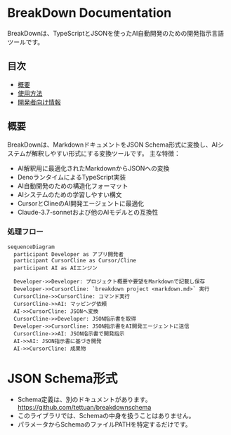 # BreakDown Documentation

BreakDownは、TypeScriptとJSONを使ったAI自動開発のための開発指示言語ツールです。

## 目次

- [概要](#概要)
- [使用方法](usage.ja.md)
- [開発者向け情報](breakdown/index.ja.md)

## 概要

BreakDownは、MarkdownドキュメントをJSON Schema形式に変換し、AIシステムが解釈しやすい形式にする変換ツールです。
主な特徴：

- AI解釈用に最適化されたMarkdownからJSONへの変換
- DenoランタイムによるTypeScript実装
- AI自動開発のための構造化フォーマット
- AIシステムのための学習しやすい構文
- CursorとClineのAI開発エージェントに最適化
- Claude-3.7-sonnetおよび他のAIモデルとの互換性

### 処理フロー

```mermaid
sequenceDiagram
  participant Developer as アプリ開発者
  participant CursorCline as Cursor/Cline
  participant AI as AIエンジン

  Developer->>Developer: プロジェクト概要や要望をMarkdownで記載し保存
  Developer->>CursorCline: `breakdown project <markdown.md>` 実行
  CursorCline->>CursorCline: コマンド実行
  CursorCline->>AI: マッピング依頼
  AI->>CursorCline: JSONへ変換
  CursorCline->>Developer: JSON指示書を取得
  Developer->>CursorCline: JSON指示書をAI開発エージェントに送信
  CursorCline->>AI: JSON指示書で開発指示
  AI->>AI: JSON指示書に基づき開発
  AI->>CursorCline: 成果物
```

# JSON Schema形式
- Schema定義は、別のドキュメントがあります。
  https://github.com/tettuan/breakdownschema
- このライブラリでは、Schemaの中身を扱うことはありません。
- パラメータからSchemaのファイルPATHを特定するだけです。


